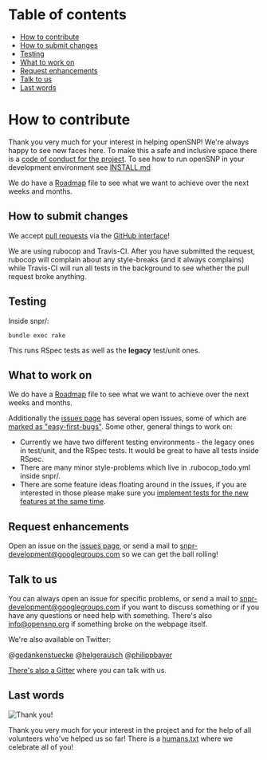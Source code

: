 # Table of contents

- [How to contribute](#how-to-contribute)
- [How to submit changes](#how-to-submit-changes)
- [Testing](#testing)
- [What to work on](#what-to-work-on)
- [Request enhancements](#request-enhancements)
- [Talk to us](#talk-to-us)
- [Last words](#last-words)

# How to contribute

Thank you very much for your interest in helping openSNP! We're always happy to see new faces here. To make this a safe and inclusive space there is a [code of conduct for the project](https://github.com/openSNP/snpr/blob/master/CODE_OF_CONDUCT.md). To see how to run openSNP in your development environment see [INSTALL.md](https://github.com/openSNP/snpr/blob/master/INSTALL.md)

We do have a [Roadmap](https://github.com/openSNP/snpr/blob/master/ROADMAP.md) file to see what we want to achieve over the next weeks and months.

## How to submit changes

We accept [pull requests](https://help.github.com/articles/using-pull-requests/) via the [GitHub interface](https://github.com/openSNP/snpr/pull/new/master)!  

We are using rubocop and Travis-CI. After you have submitted the request, rubocop will complain about any style-breaks (and it always complains) while Travis-CI will run all tests in the background to see whether the pull request broke anything.

## Testing

Inside snpr/:

```
bundle exec rake
```

This runs RSpec tests as well as the **legacy** test/unit ones.

## What to work on
We do have a [Roadmap](https://github.com/openSNP/snpr/blob/master/ROADMAP.md) file to see what we want to achieve over the next weeks and months.

Additionally the [issues page](https://github.com/openSNP/snpr/issues) has several open issues, some of which are [marked as "easy-first-bugs"](https://github.com/openSNP/snpr/issues?q=is%3Aopen+is%3Aissue+label%3Aeasy-first-bugs). Some other, general things to work on:

- Currently we have two different testing environments - the legacy ones in test/unit, and the RSpec tests. It would be great to have all tests inside RSpec.
- There are many minor style-problems which live in .rubocop_todo.yml inside snpr/.
- There are some feature ideas floating around in the issues, if you are interested in those please make sure you [implement tests for the new features at the same time](https://github.com/openSNP/snpr/issues/168).

## Request enhancements

Open an issue on the [issues page](https://github.com/openSNP/snpr/issues), or send a mail to snpr-development@googlegroups.com so we can get the ball rolling!

## Talk to us

You can always open an issue for specific problems, or send a mail to snpr-development@googlegroups.com if you want to discuss something or if you have any questions or need help with something. There's also info@opensnp.org if something broke on the webpage itself.

We're also available on Twitter:

@[gedankenstuecke](https://twitter.com/gedankenstuecke)
@[helgerausch](https://twitter.com/helgerausch)
@[philippbayer](https://twitter.com/philippbayer)

[There's also a Gitter](https://gitter.im/openSNP/snpr) where you can talk with us.

## Last words

![Thank you!](https://media1.giphy.com/media/10NVUaFVKzbUpW/200.gif)

Thank you very much for your interest in the project and for the help of all volunteers who've helped us so far! There is a [humans.txt](https://github.com/openSNP/snpr/blob/master/public/humans.txt) where we celebrate all of you!
